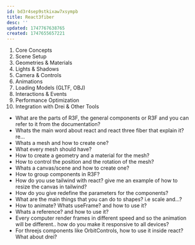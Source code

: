 ```yaml
---
id: bd3r4sep9stkixaw7xsympb
title: React3fiber
desc: ''
updated: 1747767638765
created: 1747655657221
---
```



1.	Core Concepts
2.	Scene Setup
3.	Geometries & Materials
4.	Lights & Shadows
5.	Camera & Controls
6.	Animations
7.	Loading Models (GLTF, OBJ)
8.	Interactions & Events
9.	Performance Optimization
10.	Integration with Drei & Other Tools


- What are the parts of R3F, the general components or R3F and you can refer to it from the documentation?
- Whats the main word about react and react three fiber that explain it? re...
- Whats a mesh and how to create one?
- What every mesh should have?
- How to create a geometry and a material for the mesh?
- How to control the position and the rotation of the mesh?
- Whats a canvas/scene and how to create one?
- How to group components in R3F?
- How do you use tailwind with react? give me an example of how to resize the canvas in tailwind?
- How do you give redefine the parameters for the components?
- What are the main things that you can do to shapes? i.e scale and...?
- How to animate? Whats useFrame? and how to use it? 
- Whats a reference? and how to use it?
- Every computer render frames in different speed and so the animation will be different.. how do you make it responsive to all devices? 
- For threejs components like OrbitControls, how to use it inside react? What about drei? 